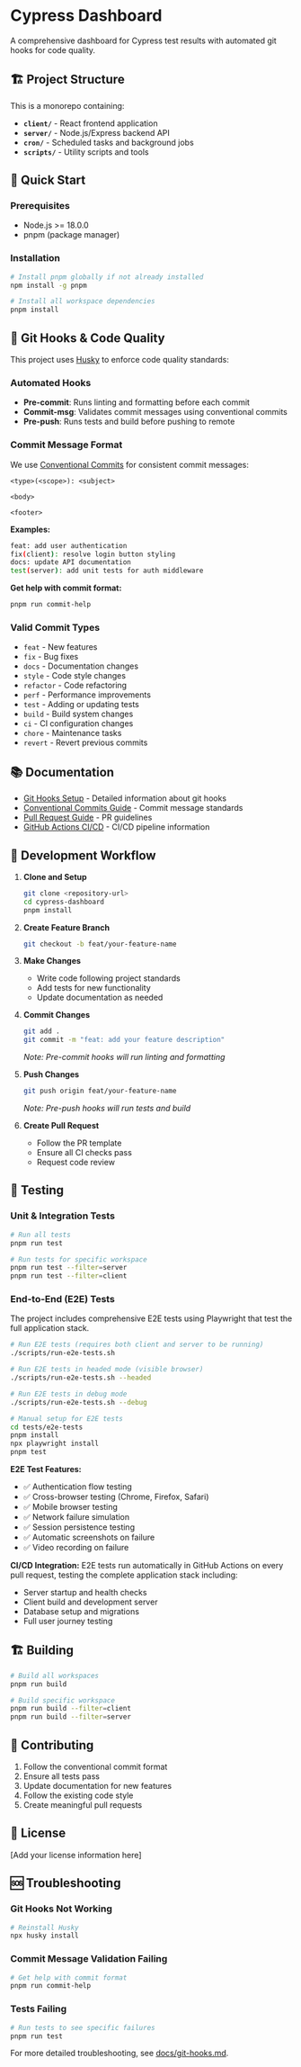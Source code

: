 # Cypress Dashboard

A comprehensive dashboard for Cypress test results with automated git hooks for code quality.

## 🏗️ Project Structure

This is a monorepo containing:

- **`client/`** - React frontend application
- **`server/`** - Node.js/Express backend API
- **`cron/`** - Scheduled tasks and background jobs
- **`scripts/`** - Utility scripts and tools

## 🚀 Quick Start

### Prerequisites
- Node.js >= 18.0.0
- pnpm (package manager)

### Installation
```bash
# Install pnpm globally if not already installed
npm install -g pnpm

# Install all workspace dependencies
pnpm install
```

## 🎯 Git Hooks & Code Quality

This project uses [Husky](https://typicode.github.io/husky/) to enforce code quality standards:

### Automated Hooks

- **Pre-commit**: Runs linting and formatting before each commit
- **Commit-msg**: Validates commit messages using conventional commits
- **Pre-push**: Runs tests and build before pushing to remote

### Commit Message Format

We use [Conventional Commits](https://www.conventionalcommits.org/) for consistent commit messages:

```
<type>(<scope>): <subject>

<body>

<footer>
```

**Examples:**
```bash
feat: add user authentication
fix(client): resolve login button styling
docs: update API documentation
test(server): add unit tests for auth middleware
```

**Get help with commit format:**
```bash
pnpm run commit-help
```

### Valid Commit Types
- `feat` - New features
- `fix` - Bug fixes
- `docs` - Documentation changes
- `style` - Code style changes
- `refactor` - Code refactoring
- `perf` - Performance improvements
- `test` - Adding or updating tests
- `build` - Build system changes
- `ci` - CI configuration changes
- `chore` - Maintenance tasks
- `revert` - Revert previous commits

## 📚 Documentation

- [Git Hooks Setup](docs/git-hooks.md) - Detailed information about git hooks
- [Conventional Commits Guide](docs/conventional-commits.md) - Commit message standards
- [Pull Request Guide](docs/pull-request-guide.md) - PR guidelines
- [GitHub Actions CI/CD](docs/github-actions-ci-cd.md) - CI/CD pipeline information

## 🔧 Development Workflow

1. **Clone and Setup**
   ```bash
   git clone <repository-url>
   cd cypress-dashboard
   pnpm install
   ```

2. **Create Feature Branch**
   ```bash
   git checkout -b feat/your-feature-name
   ```

3. **Make Changes**
   - Write code following project standards
   - Add tests for new functionality
   - Update documentation as needed

4. **Commit Changes**
   ```bash
   git add .
   git commit -m "feat: add your feature description"
   ```
   *Note: Pre-commit hooks will run linting and formatting*

5. **Push Changes**
   ```bash
   git push origin feat/your-feature-name
   ```
   *Note: Pre-push hooks will run tests and build*

6. **Create Pull Request**
   - Follow the PR template
   - Ensure all CI checks pass
   - Request code review

## 🧪 Testing

### Unit & Integration Tests
```bash
# Run all tests
pnpm run test

# Run tests for specific workspace
pnpm run test --filter=server
pnpm run test --filter=client
```

### End-to-End (E2E) Tests
The project includes comprehensive E2E tests using Playwright that test the full application stack.

```bash
# Run E2E tests (requires both client and server to be running)
./scripts/run-e2e-tests.sh

# Run E2E tests in headed mode (visible browser)
./scripts/run-e2e-tests.sh --headed

# Run E2E tests in debug mode
./scripts/run-e2e-tests.sh --debug

# Manual setup for E2E tests
cd tests/e2e-tests
pnpm install
npx playwright install
pnpm test
```

**E2E Test Features:**
- ✅ Authentication flow testing
- ✅ Cross-browser testing (Chrome, Firefox, Safari)
- ✅ Mobile browser testing
- ✅ Network failure simulation
- ✅ Session persistence testing
- ✅ Automatic screenshots on failure
- ✅ Video recording on failure

**CI/CD Integration:**
E2E tests run automatically in GitHub Actions on every pull request, testing the complete application stack including:
- Server startup and health checks
- Client build and development server
- Database setup and migrations
- Full user journey testing

## 🏗️ Building

```bash
# Build all workspaces
pnpm run build

# Build specific workspace
pnpm run build --filter=client
pnpm run build --filter=server
```

## 🤝 Contributing

1. Follow the conventional commit format
2. Ensure all tests pass
3. Update documentation for new features
4. Follow the existing code style
5. Create meaningful pull requests

## 📄 License

[Add your license information here]

## 🆘 Troubleshooting

### Git Hooks Not Working
```bash
# Reinstall Husky
npx husky install
```

### Commit Message Validation Failing
```bash
# Get help with commit format
pnpm run commit-help
```

### Tests Failing
```bash
# Run tests to see specific failures
pnpm run test
```

For more detailed troubleshooting, see [docs/git-hooks.md](docs/git-hooks.md).
